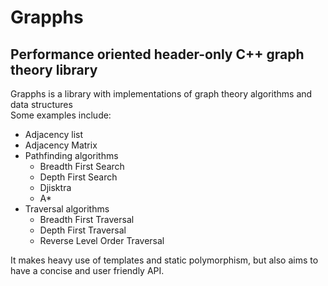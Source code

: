# Grapphs
## Performance oriented header-only C++ graph theory library
Grapphs is a library with implementations of graph theory algorithms and data structures  
Some examples include:
* Adjacency list
* Adjacency Matrix
* Pathfinding algorithms
  * Breadth First Search
  * Depth First Search
  * Djisktra
  * A*
* Traversal algorithms
  * Breadth First Traversal
  * Depth First Traversal
  * Reverse Level Order Traversal

It makes heavy use of templates and static polymorphism, but also aims to have a concise and user
friendly API.